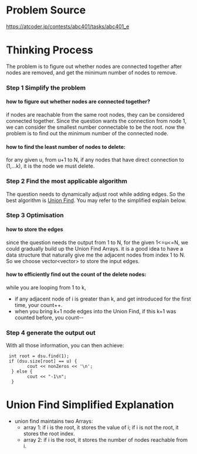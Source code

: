 # Problem Source
https://atcoder.jp/contests/abc401/tasks/abc401_e

# Thinking Process
The problem is to figure out whether nodes are connected together after nodes are removed, and get the minimum number of nodes to remove.

### Step 1 Simplify the problem
#### how to figure out whether nodes are connected together? 
if nodes are reachable from the same root nodes, they can be considered connected together. 
Since the question wants the connection from node 1, 
we can consider the smallest number connectable to be the root.
now the problem is to find out the minimum number of the connected node.

#### how to find the least number of nodes to delete:
for any given u, from u+1 to N, if any nodes that have direct connection to (1,...k), it is the node we must delete.


### Step 2 Find the most applicable algorithm
The question needs to dynamically adjust root while adding edges. So the best algorithm is [Union Find](https://en.wikipedia.org/wiki/Disjoint-set_data_structure).
You may refer to the simplified explain below.

### Step 3 Optimisation
#### how to store the edges
since the question needs the output from 1 to N, for the given 1<=u<=N, we could gradually build up the Union Find Arrays. 
it is a good idea to have a data structure that naturally give me the adjacent nodes from index 1 to N.
So we choose vector<vector<int>> to store the input edges.

#### how to efficiently find out the count of the delete nodes:
while you are looping from 1 to k, 
- if any adjacent node of i is greater than k, and get introduced for the first time, your count++. 
- when you bring k+1 node edges into the Union Find, if this k+1 was counted before, you count--

### Step 4 generate the output out
With all those information, you can then achieve:
```
 int root = dsu.find(1);
 if (dsu.size[root] == u) {
        cout << nonZeros << '\n';
  } else {
        cout << "-1\n";
  }
```

# Union Find Simplified Explanation
- union find maintains two Arrays: 
   - array 1: if i is the root, it stores the value of i; if i is not the root, it stores the root index. 
   - array 2: if i is the root, it stores the number of nodes reachable from i.